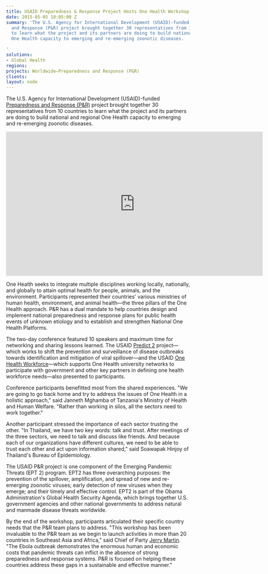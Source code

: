 ```yaml
---
title: USAID Preparedness & Response Project Hosts One Health Workshop
date: 2015-05-05 18:05:00 Z
summary: 'The U.S. Agency for International Development (USAID)-funded Preparedness
  and Response (P&R) project brought together 30 representatives from 10 countries
  to learn what the project and its partners are doing to build national and regional
  One Health capacity to emerging and re-emerging zoonotic diseases.

'
solutions:
- Global Health
regions: 
projects: Worldwide—Preparedness and Response (P&R)
clients: 
layout: node
---
```


The U.S. Agency for International Development (USAID)-funded [Preparedness and Response (P&R)][1] project brought together 30 representatives from 10 countries to learn what the project and its partners are doing to build national and regional One Health capacity to emerging and re-emerging zoonotic diseases.

<iframe allowfullscreen="" frameborder="0" height="394" mozallowfullscreen="" src="https://player.vimeo.com/video/126964616" webkitallowfullscreen="" width="703"></iframe>

One Health seeks to integrate multiple disciplines working locally, nationally, and globally to attain optimal health for people, animals, and the environment. Participants represented their countries' various ministries of human health, environment, and animal health—the three pillars of the One Health approach. P&R has a dual mandate to help countries design and implement national preparedness and response plans for public health events of unknown etiology and to establish and strengthen National One Health Platforms.

The two-day conference featured 10 speakers and maximum time for networking and sharing lessons learned. The USAID [Predict 2][2] project—which works to shift the prevention and surveillance of disease outbreaks towards identification and mitigation of viral spillover—and the USAID [One Health Workforce][3]—which supports One Health university networks to participate with government and other key partners in defining one health workforce needs—also presented to participants.

Conference participants benefitted most from the shared experiences. "We are going to go back home and try to address the issues of One Health in a holistic approach," said Janneth Mghamba of Tanzania's Ministry of Health and Human Welfare. "Rather than working in silos, all the sectors need to work together."

Another participant stressed the importance of each sector trusting the other. "In Thailand, we have two key words: talk and trust. After meetings of the three sectors, we need to talk and discuss like friends. And because each of our organizations have different cultures, we need to be able to trust each other and act upon information shared," said Soawapak Hinjoy of Thailand's Bureau of Epidemiology.

The USAID P&R project is one component of the Emerging Pandemic Threats (EPT 2) program. EPT2 has three overarching purposes: the prevention of the spillover, amplification, and spread of new and re-emerging zoonotic viruses; early detection of new viruses when they emerge; and their timely and effective control. EPT2 is part of the Obama Administration's Global Health Security Agenda, which brings together U.S. government agencies and other national governments to address natural and manmade disease threats worldwide.

By the end of the workshop, participants articulated their specific country needs that the P&R team plans to address. "This workshop has been invaluable to the P&R team as we begin to launch activities in more than 20 countries in Southeast Asia and Africa," said Chief of Party [Jerry Martin][4]. "The Ebola outbreak demonstrates the enormous human and economic costs that pandemic threats can inflict in the absence of strong preparedness and response systems. P&R is focused on helping these countries address these gaps in a sustainable and effective manner."

[1]: http://dai.com/our-work/projects/worldwide%E2%80%94preparedness-and-response-pr
[2]: http://www.usaid.gov/sites/default/files/documents/1864/Predict2-factsheet.pdf
[3]: http://www.usaid.gov/sites/default/files/documents/1864/OHW.pdf
[4]: http://dai.com/who-we-are/our-team/jerry-martin
